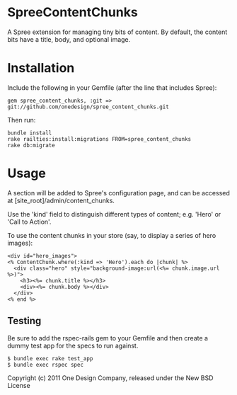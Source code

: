 SpreeContentChunks
==================

A Spree extension for managing tiny bits of content.
By default, the content bits have a title, body, and optional image.


Installation
============

Include the following in your Gemfile (after the line that includes Spree):

    gem spree_content_chunks, :git => git://github.com/onedesign/spree_content_chunks.git

Then run:

    bundle install
    rake railties:install:migrations FROM=spree_content_chunks
    rake db:migrate


Usage
=====

A section will be added to Spree's configuration page, and can be accessed at
[site_root]/admin/content_chunks.

Use the 'kind' field to distinguish different types of content; e.g. 'Hero' or
'Call to Action'.

To use the content chunks in your store (say, to display a series of hero images):

    <div id="hero_images">
    <% ContentChunk.where(:kind => 'Hero').each do |chunk| %>
      <div class="hero" style="background-image:url(<%= chunk.image.url %>)">
        <h3><%= chunk.title %></h3>
        <div><%= chunk.body %></div>
      </div>
    <% end %>


Testing
-------

Be sure to add the rspec-rails gem to your Gemfile and then create a dummy test
app for the specs to run against.

    $ bundle exec rake test_app
    $ bundle exec rspec spec

Copyright (c) 2011 One Design Company, released under the New BSD License
